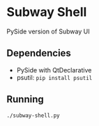 Subway Shell
============

PySide version of Subway UI

Dependencies
------------

* PySide with QtDeclarative
* psutil: `pip install psutil`

Running
-------
  `./subway-shell.py`
